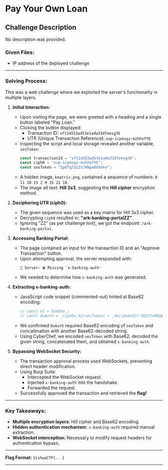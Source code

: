 # Pay Your Own Loan

## Challenge Description
No description was provided.

### Given Files:
- IP address of the deployed challenge

---

### Solving Process:
This was a web challenge where we exploited the server's functionality in multiple layers.

1. **Initial Interaction:**
   - Upon visiting the page, we were greeted with a heading and a single button labeled "Pay Loan."
   - Clicking the button displayed:
     - Transaction ID: `xft2a552wd53e1adw33dfeesg36`
     - UTR (Unique Transaction Reference): `xup-icpmxgz-mzhhefYE`
   - Inspecting the script and local storage revealed another variable, `sesToken`:
     ```javascript
     const transactionId = "xft2a552wd53e1adw33dfeesg36";
     const ciph0 = "xup-icpmxgz-mzhhefYE";
     const sesToken = "Sp6Tq7Q1ZsJHNpm888eke";
     ```
   - A hidden image, `kmatrix.png`, contained a sequence of numbers: `8 11 20 15 2 9 15 21 10`.
   - The image alt text: **Hill 3x3**, suggesting the **Hill cipher** encryption method.

2. **Deciphering UTR (ciph0):**
   - The given sequence was used as a key matrix for Hill 3x3 cipher.
   - Decrypting `ciph0` resulted in: **"ark-banking-portalZZ"**.
   - Ignoring "ZZ" (as per challenge hint), we got the endpoint: `/ark-banking-portal`.

3. **Accessing Banking Portal:**
   - The page contained an input for the transaction ID and an "Approve Transaction" button.
   - Upon attempting approval, the server responded with:
     ```
     📩 Server: ❌ Missing 'x-banking-auth'
     ```
   - We needed to determine how `x-banking-auth` was generated.

4. **Extracting x-banking-auth:**
   - JavaScript code snippet (commented-out) hinted at Base62 encoding:
     ```javascript
     // const 62 = 0x45ma_;
     // const 0xAuth = _ciph0x_62(sesToken) + _deciph0x62("3Q3ftwMQQWK56VOFRpbSxJ");
     ```
   - We confirmed `0xAuth` required Base62 encoding of `sesToken` and concatenation with another Base62-decoded string.
   - Using CyberChef, we encoded `sesToken` with Base62, decoded the given string, concatenated them, and obtained `x-banking-auth`.

5. **Bypassing WebSocket Security:**
   - The transaction approval process used WebSockets, preventing direct header modification.
   - Using Burp Suite:
     - Intercepted the WebSocket request.
     - Injected `x-banking-auth` into the handshake.
     - Forwarded the request.
   - Successfully approved the transaction and retrieved the **flag!**

---

### **Key Takeaways:**
- **Multiple encryption layers:** Hill cipher and Base62 encoding.
- **Hidden authentication mechanism:** `x-banking-auth` required manual extraction.
- **WebSocket interception:** Necessary to modify request headers for authentication bypass.

---

**Flag Format:** `VishwaCTF{...}`

---

